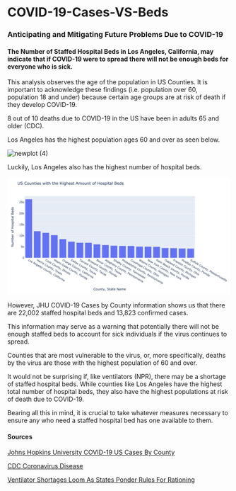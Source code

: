 # COVID-19-Cases-VS-Beds

### Anticipating and Mitigating Future Problems Due to COVID-19
#### The Number of Staffed Hospital Beds in Los Angeles, California, may indicate that if COVID-19 were to spread there will not be enough beds for everyone who is sick.

This analysis observes the age of the population in US Counties. It is important to acknowledge these findings (i.e. population over 60, population 18 and under) because certain age groups are at risk of death if they develop COVID-19.

8 out of 10 deaths due to COVID-19 in the US have been in adults 65 and older (CDC).

Los Angeles has the highest population ages 60 and over as seen below. 

![newplot (4)](https://user-images.githubusercontent.com/61040654/79933617-2a2d9a00-8416-11ea-91b6-b5821ca97c9a.png)

Luckily, Los Angeles also has the highest number of hospital beds.

![](images/79930053-1598d400-840d-11ea-898c-f742f717d174.png)

However, JHU COVID-19 Cases by County information shows us that there are 22,002 staffed hospital beds and 13,823 confirmed cases. 

This information may serve as a warning that potentially there will not be enough staffed beds to account for sick individuals if the virus continues to spread.

Counties that are most vulnerable to the virus, or, more specifically, deaths by the virus are those with the highest population of 60 and over. 

It would not be surprising if, like ventilators (NPR), there may be a shortage of staffed hospital beds. While counties like Los Angeles have the highest total number of hospital beds, they also have the highest populations at risk of death due to COVID-19. 

Bearing all this in mind, it is crucial to take whatever measures necessary to ensure any who need a staffed hospital bed has one available to them. 

#### Sources

[Johns Hopkins University COVID-19 US Cases By County](https://coronavirus.jhu.edu/us-map)

[CDC Coronavirus Disease](https://www.cdc.gov/coronavirus/2019-ncov/need-extra-precautions/older-adults.html)

[Ventilator Shortages Loom As States Ponder Rules For Rationing](https://www.npr.org/sections/health-shots/2020/04/03/826082727/ventilator-shortages-loom-as-states-ponder-rules-for-rationing)
